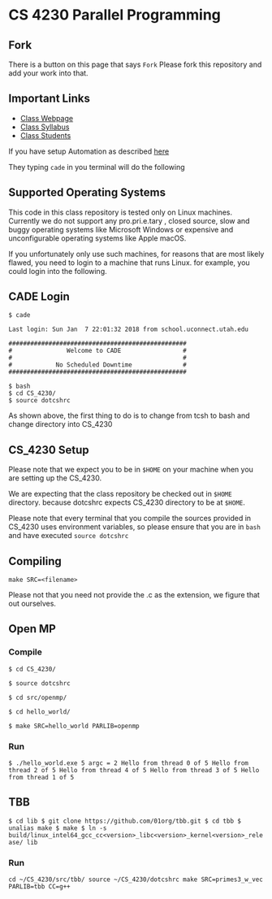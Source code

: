 # CS 4230 Parallel Programming

## Fork

There is a button on this page that says `Fork`
Please fork this repository and add your work into that.

## Important Links

* [Class Webpage](tinyurl.com/teach4230s18)
* [Class Syllabus](tinyurl.com/cs4230-syllabus-s18)
* [Class Students](tinyurl.com/cs4230-students-s18)


If you have setup Automation as described [here](https://sites.google.com/view/cs4230spring2018/parallel-hardware)

They typing ```cade``` in you terminal will do the following

## Supported Operating Systems

This code in this class repository is tested only on Linux machines.
Currently we do not support any pro.pri.e.tary , closed source, slow
and buggy operating systems like Microsoft Windows or 
expensive and unconfigurable operating systems like Apple macOS.

If you unfortunately only use such machines, for reasons that are 
most likely flawed, you need to login to a machine that runs Linux.
for example, you could login into the following.

## CADE Login

```$ cade```

```
Last login: Sun Jan  7 22:01:32 2018 from school.uconnect.utah.edu

#################################################
#               Welcome to CADE                 #
#                                               #
#            No Scheduled Downtime              #
#################################################

$ bash
$ cd CS_4230/
$ source dotcshrc
```

As shown above, the first thing to do is to change from tcsh to bash and
change directory into CS_4230

## CS_4230 Setup

Please note that we expect you to be in `$HOME` on your machine
when you are setting up the CS_4230.

We are expecting that the class repository be checked out in `$HOME` directory.
because dotcshrc expects CS_4230 directory to be at `$HOME`.

Please note that every terminal that you compile the sources provided
in CS_4230 uses environment variables, so please ensure that
you are in `bash` and have executed `source dotcshrc`


## Compiling

`make SRC=<filename>`

Please not that you need not provide the .c as the extension, we figure
that out ourselves.

## Open MP

### Compile

`$ cd CS_4230/`

`$ source dotcshrc`

`$ cd src/openmp/`

`$ cd hello_world/`

`$ make SRC=hello_world PARLIB=openmp`

### Run

`$ ./hello_world.exe 5
argc = 2
Hello from thread 0 of 5
Hello from thread 2 of 5
Hello from thread 4 of 5
Hello from thread 3 of 5
Hello from thread 1 of 5
`

## TBB

`
$ cd lib
$ git clone https://github.com/01org/tbb.git
$ cd tbb
$ unalias make
$ make
$ ln -s build/linux_intel64_gcc_cc<version>_libc<version>_kernel<version>_release/ lib
`
### Run

`
cd ~/CS_4230/src/tbb/
source ~/CS_4230/dotcshrc
make SRC=primes3_w_vec PARLIB=tbb CC=g++
`




